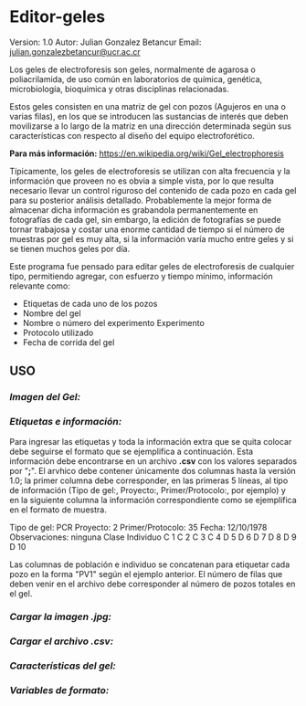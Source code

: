 # Editor-geles
Version: 1.0
Autor: Julian Gonzalez Betancur
Email: julian.gonzalezbetancur@ucr.ac.cr

Los geles de electroforesis son geles, normalmente de agarosa o poliacrilamida, de uso común en laboratorios de química, genética, microbiología, bioquímica y otras disciplinas relacionadas.

Estos geles consisten en una matriz de gel con pozos (Agujeros en una o varias filas), en los que se introducen las sustancias de interés que deben movilizarse a lo largo de la matriz en una dirección determinada según sus características con respecto al diseño del equipo electroforético.

**Para más información:** https://en.wikipedia.org/wiki/Gel_electrophoresis

Típicamente, los geles de electroforesis se utilizan con alta frecuencia y la información que proveen no es obvia a simple vista, por lo que resulta necesario llevar un control riguroso del contenido de cada pozo en cada gel para su posterior análisis detallado. Probablemente la mejor forma de almacenar dicha información es grabandola permanentemente en fotografías de cada gel, sin embargo, la edición de fotografías se puede tornar trabajosa y costar una enorme cantidad de tiempo si el número de muestras por gel es muy alta, si la información varía mucho entre geles y si se tienen muchos geles por día.

Este programa fue pensado para editar geles de electroforesis de cualquier tipo, permitiendo agregar, con esfuerzo y tiempo mínimo, información relevante como:

- Etiquetas de cada uno de los pozos
- Nombre del gel
- Nombre o número del experimento Experimento
- Protocolo utilizado
- Fecha de corrida del gel

## **USO**
### *Imagen del Gel:*


### *Etiquetas e información:*

Para ingresar las etiquetas y toda la información extra que se quita colocar debe seguirse el formato que se ejemplifica a continuación. Esta información debe encontrarse en un archivo **.csv** con los valores separados por "**;**". El arvhico debe contener únicamente dos columnas hasta la versión 1.0; la primer columna debe corresponder, en las primeras 5 líneas, al tipo de información (Tipo de gel:, Proyecto:, Primer/Protocolo:, por ejemplo) y en la siguiente columna la información correspondiente como se ejemplifica en el formato de muestra.

Tipo de gel:    PCR
Proyecto:	2
Primer/Protocolo:	35
Fecha:	12/10/1978
Observaciones:	ninguna
Clase	Individuo
C	1
C	2
C	3
C	4
D	5
D	6
D	7
D	8
D	9
D	10

Las columnas de población e individuo se concatenan para etiquetar cada pozo en la forma "PV1" según el ejemplo anterior. El número de filas que deben venir en el archivo debe corresponder al número de pozos totales en el gel.

### *Cargar la imagen .jpg:*
### *Cargar el archivo .csv:*
### *Características del gel:*
### *Variables de formato:*
